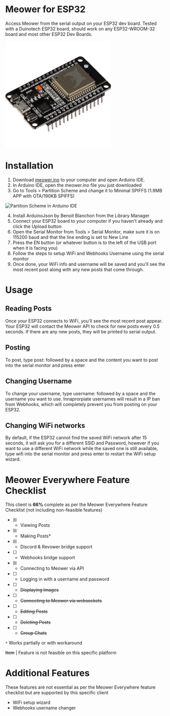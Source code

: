 # Meower for ESP32
Access Meower from the serial output on your ESP32 dev board. Tested with a Duinotech ESP32 board, should work on any ESP32-WROOM-32 board and most other ESP32 Dev Boards.

<img src="https://github.com/Meower-Everywhere/ESP32/blob/02e3565fd8fe1ebe9b65a5a673d2db1889371809/assets/meower-esp32.png" height="333" width="333">

# Installation
1. Download [meower.ino](https://github.com/Meower-Everywhere/ESP32/blob/9c3765a1a6e9f89ebd2904138feb9e090b19d283/meower.ino) to your computer and open Arduino IDE.
2. In Arduino IDE, open the meower.ino file you just downloaded
3. Go to Tools > Partition Scheme and change it to Minimal SPIFFS (1.9MB APP with OTA/190KB SPIFFS)
<img width="465.5" alt="Partition Scheme in Arduino IDE" src="https://github.com/Meower-Everywhere/ESP32/assets/72828296/744ad746-fc56-4a76-881b-dc95eccb3dc1">

4. Install ArduinoJson by Benoit Blanchon from the Library Manager
5. Connect your ESP32 board to your computer if you haven't already and click the Upload button
6. Open the Serial Monitor from Tools > Serial Monitor, make sure it is on 115200 baud and that the line ending is set to New Line
7. Press the EN button (or whatever button is to the left of the USB port when it is facing you)
8. Follow the steps to setup WiFi and Webhooks Username using the serial monitor
9. Once done, your WiFi info and username will be saved and you'll see the most recent post along with any new posts that come through.

# Usage
## Reading Posts
Once your ESP32 connects to WiFi, you'll see the most recent post appear. Your ESP32 will contact the Meower API to check for new posts every 0.5 seconds. If there are any new posts, they will be printed to serial output.
## Posting
To post, type post: followed by a space and the content you want to post into the serial monitor and press enter
## Changing Username
To change your username, type username: followed by a space and the username you want to use. Innaprorpiate usernames will result in a IP ban from Webhooks, which will completely prevent you from posting on your ESP32.
## Changing WiFi networks
By default, if the ESP32 cannot find the saved WiFi network after 15 seconds, it will ask you for a different SSID and Password, however if you want to use a different WiFi network while the saved one is still available, type wifi into the serial monitor and press enter to restart the WiFi setup wizard.

# Meower Everywhere Feature Checklist
This client is **66%** complete as per the Meower Everywhere Feature Checklist (not including non-feasible features)
- [x] - Viewing Posts
- [x] - Making Posts*
- [x] - Discord & Revower bridge support
- [ ] - Webhooks bridge support
- [x] - Connecting to Meower via API
- [ ] - Logging in with a username and password
- [ ] - ~~Displaying Images~~
- [ ] - ~~Connecting to Meower via websockets~~
- [ ] - ~~Editing Posts~~
- [ ] - ~~Deleting Posts~~
- [ ] - ~~Group Chats~~

`*` Works partially or with workaround

~~Item~~ | Feature is not feasible on this specific platform

# Additional Features 
These features are not essential as per the Meower Everywhere feature checklist but are supported by this specific client

- WiFi setup wizard
- Webhooks username changer
